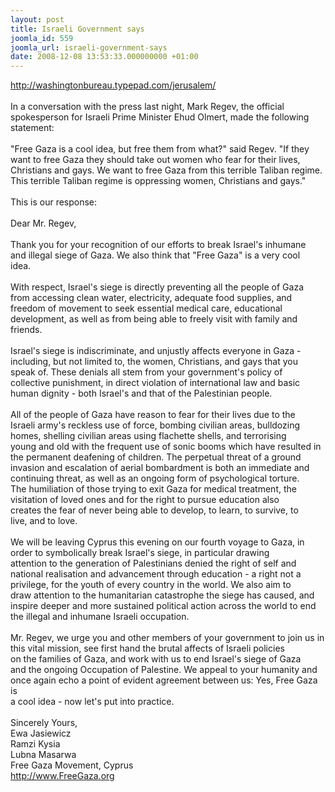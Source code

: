```yaml
---
layout: post
title: Israeli Government says
joomla_id: 559
joomla_url: israeli-government-says
date: 2008-12-08 13:53:33.000000000 +01:00
---
```

<a href="http://washingtonbureau.typepad.com/jerusalem/" target="_blank">http://washingtonbureau.typepad.com/jerusalem/</a><br /><br />In a conversation with the press last night, Mark Regev, the official<br />spokesperson for Israeli Prime Minister Ehud Olmert, made the following<br />statement:<br /><br />&quot;Free Gaza is a cool idea, but free them from what?&quot; said Regev. &quot;If they<br />want to free Gaza they should take out women who fear for their lives,<br />Christians and gays. We want to free Gaza from this terrible Taliban regime.<br />This terrible Taliban regime is oppressing women, Christians and gays.&quot;<br /><br />This is our response:<br /><br />Dear Mr. Regev,<br /><br />Thank you for your recognition of our efforts to break Israel's inhumane<br />and illegal siege of Gaza. We also think that &quot;Free Gaza&quot; is a very cool<br />idea.<br /><br />With respect, Israel's siege is directly preventing all the people of Gaza<br />from accessing clean water, electricity, adequate food supplies, and<br />freedom of movement to seek essential medical care, educational<br />development, as well as from being able to freely visit with family and<br />friends.<br /><br />Israel's siege is indiscriminate, and unjustly affects everyone in Gaza -<br />including, but not limited to, the women, Christians, and gays that you<br />speak of. These denials all stem from your government's policy of<br />collective punishment, in direct violation of international law and basic<br />human dignity - both Israel's and that of the Palestinian people.<br /><br />All of the people of Gaza have reason to fear for their lives due to the<br />Israeli army's reckless use of force, bombing civilian areas, bulldozing<br />homes, shelling civilian areas using flachette shells, and terrorising<br />young and old with the frequent use of sonic booms which have resulted in<br />the permanent deafening of children. The perpetual threat of a ground<br />invasion and escalation of aerial bombardment is both an immediate and<br />continuing threat, as well as an ongoing form of psychological torture.<br />The humiliation of those trying to exit Gaza for medical treatment, the<br />visitation of loved ones and for the right to pursue education also<br />creates the fear of never being able to develop, to learn, to survive, to<br />live, and to love.<br /><br />We will be leaving Cyprus this evening on our fourth voyage to Gaza, in<br />order to symbolically break Israel's siege, in particular drawing<br />attention to the generation of Palestinians denied the right of self and<br />national realisation and advancement through education - a right not a<br />privilege, for the youth of every country in the world. We also aim to<br />draw attention to the humanitarian catastrophe the siege has caused, and<br />inspire deeper and more sustained political action across the world to end<br />the illegal and inhumane Israeli occupation.<br /><br />Mr. Regev, we urge you and other members of your government to join us in<br />this vital mission, see first hand the brutal affects of Israeli policies<br />on the families of Gaza, and work with us to end Israel's siege of Gaza<br />and the ongoing Occupation of Palestine. We appeal to your humanity and<br />once again echo a point of evident agreement between us: Yes, Free Gaza is<br />a cool idea - now let's put into practice.<br /><br />Sincerely Yours,<br />Ewa Jasiewicz<br />Ramzi Kysia<br />Lubna Masarwa<br />Free Gaza Movement, Cyprus<br /><a href="http://www.freegaza.org/" target="_blank">http://www.FreeGaza.org</a><p><a href=""></a></p>
